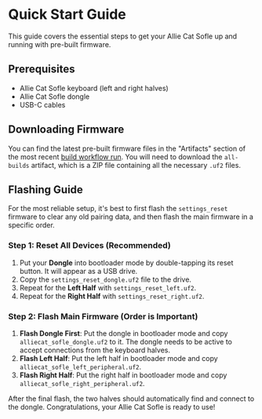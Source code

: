 # Quick Start Guide

This guide covers the essential steps to get your Allie Cat Sofle up and running with pre-built firmware.

## Prerequisites

-   Allie Cat Sofle keyboard (left and right halves)
-   Allie Cat Sofle dongle
-   USB-C cables

## Downloading Firmware

You can find the latest pre-built firmware files in the "Artifacts" section of the most recent [build workflow run](https://github.com/alliecatowo/zmk-sofle/actions/workflows/build.yml). You will need to download the `all-builds` artifact, which is a ZIP file containing all the necessary `.uf2` files.

## Flashing Guide

For the most reliable setup, it's best to first flash the `settings_reset` firmware to clear any old pairing data, and then flash the main firmware in a specific order.

### Step 1: Reset All Devices (Recommended)

1.  Put your **Dongle** into bootloader mode by double-tapping its reset button. It will appear as a USB drive.
2.  Copy the `settings_reset_dongle.uf2` file to the drive.
3.  Repeat for the **Left Half** with `settings_reset_left.uf2`.
4.  Repeat for the **Right Half** with `settings_reset_right.uf2`.

### Step 2: Flash Main Firmware (Order is Important)

1.  **Flash Dongle First**: Put the dongle in bootloader mode and copy `alliecat_sofle_dongle.uf2` to it. The dongle needs to be active to accept connections from the keyboard halves.
2.  **Flash Left Half**: Put the left half in bootloader mode and copy `alliecat_sofle_left_peripheral.uf2`.
3.  **Flash Right Half**: Put the right half in bootloader mode and copy `alliecat_sofle_right_peripheral.uf2`.

After the final flash, the two halves should automatically find and connect to the dongle. Congratulations, your Allie Cat Sofle is ready to use!
